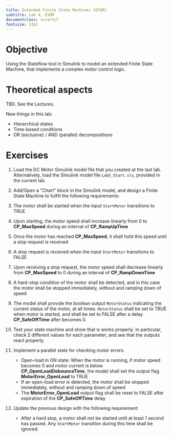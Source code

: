 ```yaml
---
title: Extended Finite State Machines (EFSM)
subtitle: Lab 4, ESDM
documentclass: scrartcl
fontsize: 12pt
---
```


# Objective

Using the Stateflow tool in Simulink to model an extended Finite State Machine, 
that implements a complex motor control logic.

# Theoretical aspects

TBD. See the Lectures.

New things in this lab:

- Hierarchical states
- Time-based conditions
- OR (exclusive) / AND (parallel) decompositions

# Exercises

1. Load the DC Motor Simulink model file that you created at the last lab.
	Alternatively, load the Simulink model file `Lab5_Start.slx`, provided in the current lab.

2. Add/Open a "Chart" block in the Simulink model, and design a Finite State Machine to fulfill 
the following requirements:
	
  1. The motor shall be started when the input `StartMotor` transitions to TRUE
  2. Upon starting, the motor speed shall increase linearly from 0 to **CP_MaxSpeed** during an interval of **CP_RampUpTime**
  3. Once the motor has reached **CP_MaxSpeed**, it shall hold this speed until a stop request is received
  4. A stop request is received when the input `StartMotor` transitions to FALSE
  5. Upon receiving a stop request, the motor speed shall decrease linearly from **CP_MaxSpeed** to 0 during an interval of **CP_RampDownTime**
  6. A hard-stop condition of the motor shall be detected, and in this case the motor shall be stopped immediately, without and ramping down of speed 
  7. The model shall provide the boolean output `MotorStatus` indicating the current status of the motor, at all times. `MotorStatus` shall be set to TRUE when motor is started, and shall be set to FALSE after a delay **CP_SafeOffTime** after becomes 0.

3. Test your state machine and show that is works properly. In particular, check 2 different values for each parameter, and see that the outputs react properly.

4. Implement a parallel state for checking motor errors:

	- Open-load in ON state: When the motor is running, if motor speed becomes 0 and motor current is below **CP_OpenLoadDebounceTime**, the model shall set the output flag **MotorError_OpenLoad** to TRUE
	- If an open-load error is detected, the motor shall be stopped immediately, without and ramping down of speed
	- The **MotorError_OpenLoad** output flag shall be reset to FALSE after expiration of the **CP_SafeOffTime** delay
	
5. Update the previous design with the following requirement:
	* After a hard stop, a motor shall not be started until at least 1 second has passed.
    Any `StartMotor` transition during this time shall be ignored.
